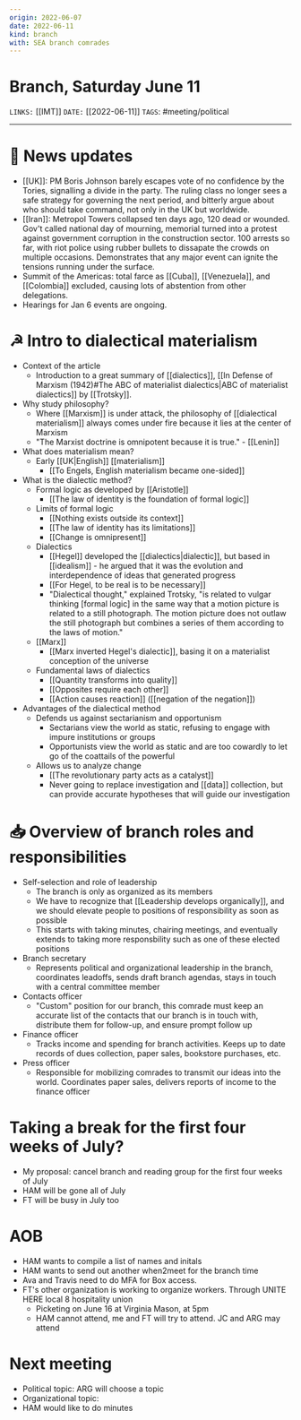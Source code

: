```yaml
---
origin: 2022-06-07
date: 2022-06-11
kind: branch
with: SEA branch comrades
---
```

# Branch, Saturday June 11
`LINKS:` [[IMT]]
`DATE:` [[2022-06-11]]
`TAGS`: #meeting/political 

---
# 📰 News updates
- [[UK]]: PM Boris Johnson barely escapes vote of no confidence by the Tories, signalling a divide in the party. The ruling class no longer sees a safe strategy for governing the next period, and bitterly argue about who should take command, not only in the UK but worldwide. 
- [[Iran]]: Metropol Towers collapsed ten days ago, 120 dead or wounded. Gov't called national day of mourning, memorial turned into a protest against government corruption in the construction sector. 100 arrests so far, with riot police using rubber bullets to dissapate the crowds on multiple occasions. Demonstrates that any major event can ignite the tensions running under the surface. 
- Summit of the Americas: total farce as [[Cuba]], [[Venezuela]], and [[Colombia]] excluded, causing lots of abstention from other delegations. 
- Hearings for Jan 6 events are ongoing. 

# ☭ Intro to dialectical materialism
- Context of the article
	- Introduction to a great summary of [[dialectics]], [[In Defense of Marxism (1942)#The ABC of materialist dialectics|ABC of materialist dialectics]] by [[Trotsky]].  
- Why study philosophy?
	- Where [[Marxism]] is under attack, the philosophy of [[dialectical materialism]] always comes under fire because it lies at the center of Marxism
	- "The Marxist doctrine is omnipotent because it is true." - [[Lenin]]
- What does materialism mean?
	- Early [[UK|English]] [[materialism]]
		- [[To Engels, English materialism became one-sided]]
- What is the dialectic method?
	- Formal logic as developed by [[Aristotle]]
		- [[The law of identity is the foundation of formal logic]]
	- Limits of formal logic
		- [[Nothing exists outside its context]]
		- [[The law of identity has its limitations]]
		- [[Change is omnipresent]]
	- Dialectics
		- [[Hegel]] developed the [[dialectics|dialectic]], but based in [[idealism]] - he argued that it was the evolution and interdependence of ideas that generated progress
		- [[For Hegel, to be real is to be necessary]]
		- "Dialectical thought," explained Trotsky, "is related to vulgar thinking [formal logic] in the same way that a motion picture is related to a still photograph. The motion picture does not outlaw the still photograph but combines a series of them according to the laws of motion."
	- [[Marx]]
		- [[Marx inverted Hegel's dialectic]], basing it on a materialist conception of the universe
	- Fundamental laws of dialectics
		- [[Quantity transforms into quality]]
		- [[Opposites require each other]]
		- [[Action causes reaction]] ([[negation of the negation]])
- Advantages of the dialectical method
	- Defends us against sectarianism and opportunism
		- Sectarians view the world as static, refusing to engage with impure institutions or groups
		- Opportunists view the world as static and are too cowardly to let go of the coattails of the powerful
	- Allows us to analyze change
		- [[The revolutionary party acts as a catalyst]]
		- Never going to replace investigation and [[data]] collection, but can provide accurate hypotheses that will guide our investigation

# 📥 Overview of branch roles and responsibilities
- Self-selection and role of leadership
	- The branch is only as organized as its members
	- We have to recognize that [[Leadership develops organically]], and we should elevate people to positions of responsibility as soon as possible
	- This starts with taking minutes, chairing meetings, and eventually extends to taking more responsbility such as one of these elected positions
- Branch secretary
	- Represents political and organizational leadership in the branch, coordinates leadoffs, sends draft branch agendas, stays in touch with a central committee member
- Contacts officer
	- "Custom" position for our branch, this comrade must keep an accurate list of the contacts that our branch is in touch with, distribute them for follow-up, and ensure prompt follow up
- Finance officer
	- Tracks income and spending for branch activities. Keeps up to date records of dues collection, paper sales, bookstore purchases, etc. 
- Press officer
	- Responsible for mobilizing comrades to transmit our ideas into the world. Coordinates paper sales, delivers reports of income to the finance officer

# Taking a break for the first four weeks of July?
- My proposal: cancel branch and reading group for the first four weeks of July
- HAM will be gone all of July
- FT will be busy in July too

# AOB
- HAM wants to compile a list of names and initals
- HAM wants to send out another when2meet for the branch time
- Ava and Travis need to do MFA for Box access.
- FT's other organization is working to organize workers. Through UNITE HERE local 8 hospitality union
	- Picketing on June 16 at Virginia Mason, at 5pm
	- HAM cannot attend, me and FT will try to attend. JC and ARG may attend

# Next meeting 
- Political topic: ARG will choose a topic
- Organizational topic: 
- HAM would like to do minutes